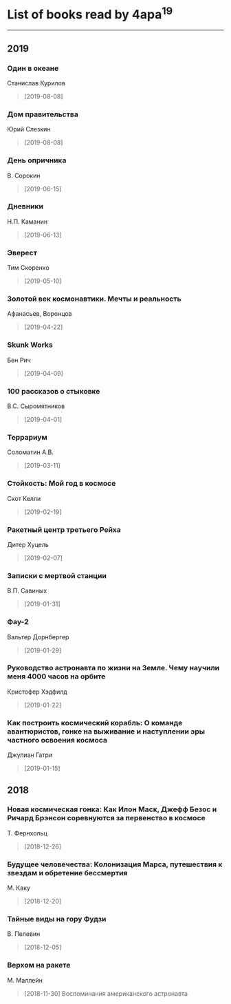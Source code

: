 # List of books read by 4apa<sup>19</sup>
---

## 2019

### Один в океане
Станислав Курилов
> [2019-08-08] 


### Дом правительства
Юрий Слезкин
> [2019-08-08] 


### День опричника
В. Сорокин
> [2019-06-15] 


### Дневники
Н.П. Каманин
> [2019-06-13] 


### Эверест
Тим Скоренко
> [2019-05-10] 


### Золотой век космонавтики. Мечты и реальность
Афанасьев, Воронцов
> [2019-04-22] 


### Skunk Works
Бен Рич
> [2019-04-09] 


### 100 рассказов о стыковке
В.С. Сыромятников
> [2019-04-01] 


### Террариум
Соломатин А.В.
> [2019-03-11] 


### Стойкость: Мой год в космосе
Скот Келли
> [2019-02-19] 


### Ракетный центр третьего Рейха
Дитер Хуцель
> [2019-02-07] 


### Записки с мертвой станции
В.П. Савиных
> [2019-01-31] 


### Фау-2
Вальтер Дорнбергер
> [2019-01-29] 


### Руководство астронавта по жизни на Земле. Чему научили меня 4000 часов на орбите
Кристофер Хэдфилд
> [2019-01-22] 


### Как построить космический корабль: О команде авантюристов, гонке на выживание и наступлении эры частного освоения космоса
Джулиан Гатри
> [2019-01-15] 



## 2018

### Новая космическая гонка: Как Илон Маск, Джефф Безос и Ричард Брэнсон соревнуются за первенство в космосе
Т. Фернхольц
> [2018-12-26] 


### Будущее человечества: Колонизация Марса, путешествия к звездам и обретение бессмертия
М. Каку
> [2018-12-20] 


### Тайные виды на гору Фудзи
В. Пелевин
> [2018-12-05] 


### Верхом на ракете
М. Маллейн
> [2018-11-30] Воспоминания американского астронавта



